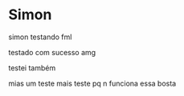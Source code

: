 # Simon

simon testando fml

testado com sucesso amg

testei também

mias um teste
 mais teste pq n funciona essa bosta
